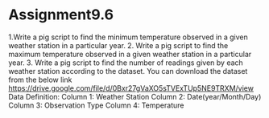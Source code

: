 # Assignment9.6
1.Write a pig script to find the minimum temperature observed in a given weather station in a
particular year.
2. Write a pig script to find the maximum temperature observed in a given weather station in a
particular year.
3. Write a pig script to find the number of readings given by each weather station according to the
dataset.
You can download the dataset from the below link
https://drive.google.com/file/d/0Bxr27gVaXO5sTVExTUp5NE9TRXM/view
Data Definition:
Column 1: Weather Station
Column 2: Date(year/Month/Day)
Column 3: Observation Type
Column 4: Temperature
